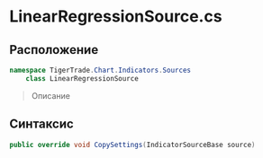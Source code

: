 
# LinearRegressionSource.cs
## Расположение
```csharp
namespace TigerTrade.Chart.Indicators.Sources  
    class LinearRegressionSource
```

> Описание

## Синтаксис
```csharp
public override void CopySettings(IndicatorSourceBase source)
```
